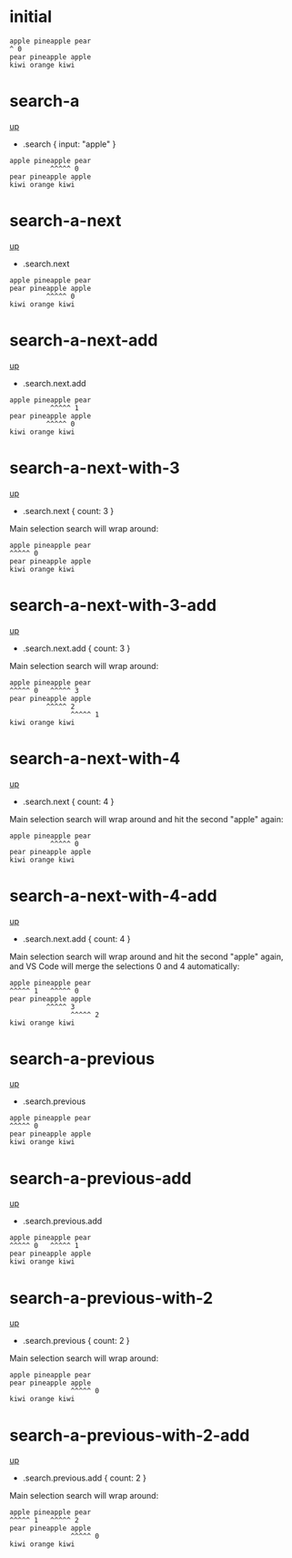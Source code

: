 # initial

```
apple pineapple pear
^ 0
pear pineapple apple
kiwi orange kiwi
```

# search-a
[up](#initial)

- .search { input: "apple" }

```
apple pineapple pear
          ^^^^^ 0
pear pineapple apple
kiwi orange kiwi
```

# search-a-next
[up](#search-a)

- .search.next

```
apple pineapple pear
pear pineapple apple
         ^^^^^ 0
kiwi orange kiwi
```

# search-a-next-add
[up](#search-a)

- .search.next.add

```
apple pineapple pear
          ^^^^^ 1
pear pineapple apple
         ^^^^^ 0
kiwi orange kiwi
```

# search-a-next-with-3
[up](#search-a)

- .search.next { count: 3 }

Main selection search will wrap around:

```
apple pineapple pear
^^^^^ 0
pear pineapple apple
kiwi orange kiwi
```

# search-a-next-with-3-add
[up](#search-a)

- .search.next.add { count: 3 }

Main selection search will wrap around:

```
apple pineapple pear
^^^^^ 0   ^^^^^ 3
pear pineapple apple
         ^^^^^ 2
               ^^^^^ 1
kiwi orange kiwi
```

# search-a-next-with-4
[up](#search-a)

- .search.next { count: 4 }

Main selection search will wrap around and hit the second "apple" again:

```
apple pineapple pear
          ^^^^^ 0
pear pineapple apple
kiwi orange kiwi
```

# search-a-next-with-4-add
[up](#search-a)

- .search.next.add { count: 4 }

Main selection search will wrap around and hit the second "apple" again, and VS
Code will merge the selections 0 and 4 automatically:

```
apple pineapple pear
^^^^^ 1   ^^^^^ 0
pear pineapple apple
         ^^^^^ 3
               ^^^^^ 2
kiwi orange kiwi
```

# search-a-previous
[up](#search-a)

- .search.previous

```
apple pineapple pear
^^^^^ 0
pear pineapple apple
kiwi orange kiwi
```

# search-a-previous-add
[up](#search-a)

- .search.previous.add

```
apple pineapple pear
^^^^^ 0   ^^^^^ 1
pear pineapple apple
kiwi orange kiwi
```

# search-a-previous-with-2
[up](#search-a)

- .search.previous { count: 2 }

Main selection search will wrap around:

```
apple pineapple pear
pear pineapple apple
               ^^^^^ 0
kiwi orange kiwi
```

# search-a-previous-with-2-add
[up](#search-a)

- .search.previous.add { count: 2 }

Main selection search will wrap around:

```
apple pineapple pear
^^^^^ 1   ^^^^^ 2
pear pineapple apple
               ^^^^^ 0
kiwi orange kiwi
```
